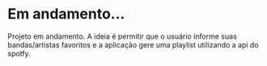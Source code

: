 # Em andamento...
Projeto em andamento. A ideia é permitir que o usuário informe suas bandas/artistas favoritos e a aplicação gere uma playlist utilizando a api do spotfy.
